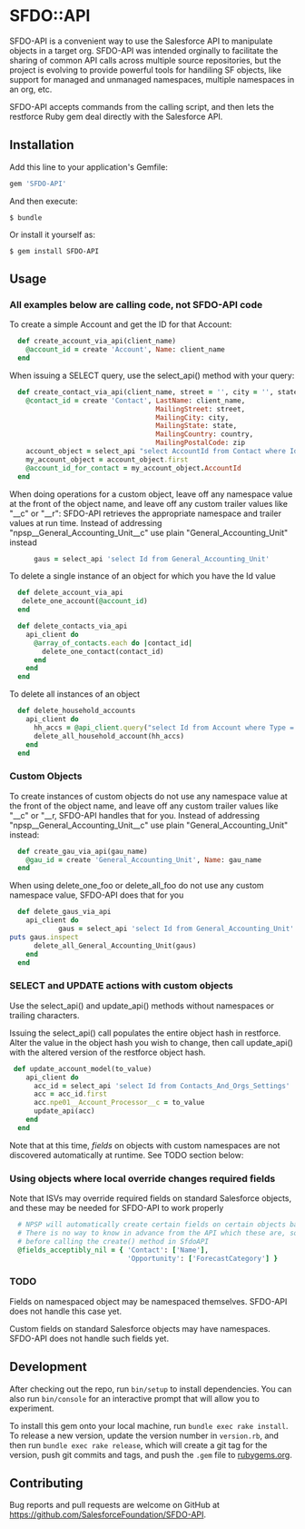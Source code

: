 # SFDO::API

SFDO-API is a convenient way to use the Salesforce API to manipulate objects in a target org. SFDO-API was intended orginally to
facilitate the sharing of common API calls across multiple source repositories, but the project is evolving to provide powerful
tools for handiling SF objects, like support for managed and unmanaged namespaces, multiple namespaces in an org, etc. 

SFDO-API accepts commands from the calling script, and then lets the restforce Ruby gem deal directly with the Salesforce API.

## Installation

Add this line to your application's Gemfile:

```ruby
gem 'SFDO-API'
```

And then execute:

    $ bundle

Or install it yourself as:

    $ gem install SFDO-API

## Usage

### All examples below are calling code, not SFDO-API code

To create a simple Account and get the ID for that Account:

```ruby
  def create_account_via_api(client_name)
    @account_id = create 'Account', Name: client_name
  end
```

When issuing a SELECT query, use the select_api() method with your query:

```ruby
  def create_contact_via_api(client_name, street = '', city = '', state = '', country = '', zip = '')
    @contact_id = create 'Contact', LastName: client_name,
                                    MailingStreet: street,
                                    MailingCity: city,
                                    MailingState: state,
                                    MailingCountry: country,
                                    MailingPostalCode: zip
    account_object = select_api "select AccountId from Contact where Id = '#{@contact_id}'"
    my_account_object = account_object.first
    @account_id_for_contact = my_account_object.AccountId
  end
```

When doing operations for a custom object, leave off any namespace value at the front of the object name, and leave off any custom 
trailer values like "__c" or "__r": SFDO-API retrieves the appropriate namespace and trailer values at run time. Instead of 
addressing "npsp__General_Accounting_Unit__c" use plain "General_Accounting_Unit" instead

```ruby
      gaus = select_api 'select Id from General_Accounting_Unit'
```      

To delete a single instance of an object for which you have the Id value

```ruby
  def delete_account_via_api
   delete_one_account(@account_id)
  end
```

```ruby
  def delete_contacts_via_api
    api_client do
      @array_of_contacts.each do |contact_id|
        delete_one_contact(contact_id)
      end
    end
  end
```

To delete all instances of an object 

```ruby
  def delete_household_accounts
    api_client do
      hh_accs = @api_client.query("select Id from Account where Type = 'Household'")
      delete_all_household_account(hh_accs)
    end
  end
```

### Custom Objects

To create instances of custom objects do not use any namespace value at the front of the object name, and leave off any custom 
trailer values like "__c" or "__r, SFDO-API handles that for you. Instead of addressing "npsp__General_Accounting_Unit__c" 
use plain "General_Accounting_Unit" instead:

```ruby
  def create_gau_via_api(gau_name)
    @gau_id = create 'General_Accounting_Unit', Name: gau_name
  end
```

When using delete_one_foo or delete_all_foo do not use any custom namespace value, SFDO-API does that for you

```ruby
  def delete_gaus_via_api
    api_client do
            gaus = select_api 'select Id from General_Accounting_Unit'
puts gaus.inspect
      delete_all_General_Accounting_Unit(gaus)
    end
  end
```

### SELECT and UPDATE actions with custom objects

Use the select_api() and update_api() methods without namespaces or trailing characters.

Issuing the select_api() call populates the entire object hash in restforce. Alter the value in the object hash you wish
to change, then call update_api() with the altered version of the restforce object hash. 

```ruby
 def update_account_model(to_value)
    api_client do
      acc_id = select_api 'select Id from Contacts_And_Orgs_Settings'
      acc = acc_id.first
      acc.npe01__Account_Processor__c = to_value
      update_api(acc)
    end
  end
```

Note that at this time, *fields* on objects with custom namespaces are not discovered automatically at runtime. 
See TODO section below:

### Using objects where local override changes required fields

Note that ISVs may override required fields on standard Salesforce objects, and these may be needed for SFDO-API to work properly

```ruby
  # NPSP will automatically create certain fields on certain objects based on required input values for those records.
  # There is no way to know in advance from the API which these are, so we find them empirically and note them here
  # before calling the create() method in SfdoAPI
  @fields_acceptibly_nil = { 'Contact': ['Name'],
                             'Opportunity': ['ForecastCategory'] }
```

### TODO

Fields on namespaced object may be namespaced themselves. SFDO-API does not handle this case yet. 

Custom fields on standard Salesforce objects may have namespaces. SFDO-API does not handle such fields yet. 

## Development

After checking out the repo, run `bin/setup` to install dependencies. You can also run `bin/console` for an interactive prompt that will allow you to experiment.

To install this gem onto your local machine, run `bundle exec rake install`. To release a new version, update the version number in `version.rb`, and then run `bundle exec rake release`, which will create a git tag for the version, push git commits and tags, and push the `.gem` file to [rubygems.org](https://rubygems.org).

## Contributing

Bug reports and pull requests are welcome on GitHub at https://github.com/SalesforceFoundation/SFDO-API.
